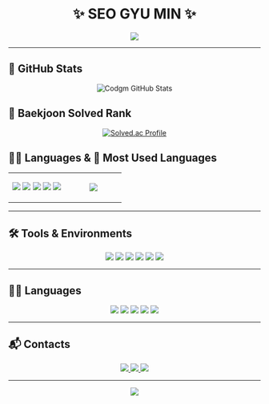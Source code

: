 <h1 align="center">✨ SEO GYU MIN ✨</h1>

<p align="center">
  <img src="https://readme-typing-svg.herokuapp.com?font=Fira+Code&size=24&pause=1000&color=1AB5FF&center=true&vCenter=true&width=435&lines=Hello!+I'm+Codgm+%F0%9F%91%8B;AI+%26+Software+Engineer;Loves+Problem+Solving+%26+Development" />
</p>

---

## 🚀 GitHub Stats
<p align="center">
  <img src="https://github-readme-stats.vercel.app/api?username=Codgm&show_icons=true&theme=tokyonight" alt="Codgm GitHub Stats" />
</p>

## 🧠 Baekjoon Solved Rank
<p align="center">
  <a href="https://solved.ac/sgm0922">
    <img src="http://mazassumnida.wtf/api/generate_badge?boj=sgm0922" alt="Solved.ac Profile" />
  </a>
</p>

## 🧑‍💻 Languages & 💬 Most Used Languages

<table>
  <tr>
    <td align="center" width="50%">
      <p align="center">
        <img src="https://img.shields.io/badge/C++-00599C?style=for-the-badge&logo=c%2b%2b&logoColor=white"/>
        <img src="https://img.shields.io/badge/Python-3776AB?style=for-the-badge&logo=python&logoColor=white"/>
        <img src="https://img.shields.io/badge/Kotlin-7F52FF?style=for-the-badge&logo=kotlin&logoColor=white"/>
        <img src="https://img.shields.io/badge/Java-007396?style=for-the-badge&logo=java&logoColor=white"/>
        <img src="https://img.shields.io/badge/JavaScript-F7DF1E?style=for-the-badge&logo=javascript&logoColor=black"/>
      </p>
    </td>
    <td align="center" width="50%">
      <img src="https://github-readme-stats.vercel.app/api/top-langs/?username=Codgm&layout=compact&theme=tokyonight&langs_count=6&hide=HTML,CSS&custom_title=My+Favorite+Languages" />
    </td>
  </tr>
</table>


---

## 🛠️ Tools & Environments
<p align="center">
  <img src="https://img.shields.io/badge/Git-F05032.svg?&style=for-the-badge&logo=Git&logoColor=white"/>
  <img src="https://img.shields.io/badge/Visual%20Studio%20Code-007ACC.svg?&style=for-the-badge&logo=Visual%20Studio%20Code&logoColor=white"/>
  <img src="https://img.shields.io/badge/Android%20Studio-3DDC84.svg?&style=for-the-badge&logo=Android%20Studio&logoColor=white"/>
  <img src="https://img.shields.io/badge/Eclipse-2C2255?style=for-the-badge&logo=Eclipse&logoColor=white"/>
  <img src="https://img.shields.io/badge/Ubuntu-E95420?style=for-the-badge&logo=Ubuntu&logoColor=white"/>
  <img src="https://img.shields.io/badge/VMware-607078?style=for-the-badge&logo=VMware&logoColor=white"/>
</p>

---

## 🧑‍💻 Languages
<p align="center">
  <img src="https://img.shields.io/badge/C++-00599C?style=for-the-badge&logo=c%2b%2b&logoColor=white"/>
  <img src="https://img.shields.io/badge/Python-3776AB?style=for-the-badge&logo=python&logoColor=white"/>
  <img src="https://img.shields.io/badge/Kotlin-7F52FF?style=for-the-badge&logo=kotlin&logoColor=white"/>
  <img src="https://img.shields.io/badge/Java-007396?style=for-the-badge&logo=java&logoColor=white"/>
  <img src="https://img.shields.io/badge/JavaScript-F7DF1E?style=for-the-badge&logo=javascript&logoColor=black"/>
</p>

---

## 📬 Contacts
<p align="center">
  <a href="https://Codgm.tistory.com/">
    <img src="https://img.shields.io/badge/-Tech%20Blog-black?style=flat-square&logo=github&link=https://Codgm.tistory.com/"/>
  </a>
  <a href="mailto:sgm438@gmail.com">
    <img src="https://img.shields.io/badge/Gmail-d14836?style=flat-square&logo=Gmail&logoColor=white&link=mailto:sgm438@gmail.com"/>
  </a>
  <a href="mailto:sgm0209@naver.com">
    <img src="https://img.shields.io/badge/Naver-03C75A?style=flat-square&logo=Naver&logoColor=white&link=mailto:sgm0209@naver.com"/>
  </a>
</p>

---

<p align="center">
  <img src="https://capsule-render.vercel.app/api?type=waving&color=0:1E90FF,100:8A2BE2&height=100&section=footer"/>
</p>
